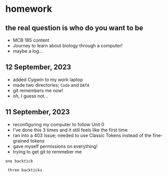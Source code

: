 # homework
## the real question is who do you want to be ##
+ MCB 185 content
+ Journey to learn about biology through a computer!
+ maybe a log...

12 September, 2023
---------------------------------------
+ added Cygwin to my work laptop 
+ made two directories; ```Code``` and ```DATA```
+ git remembers me now! 
+ oh, I guess not...

11 September, 2023
---------------------------------------
+ reconfiguring my computer to follow Unit 0 
+ I've done this 3 times and it still feels like the first time
+ ran into a 403 issue; needed to use Classic Tokens instead of the fine-grained tokens
+ gave myself permissions on everything!
+ trying to get git to remmeber me 

`one backtick`

``` three backticks```
